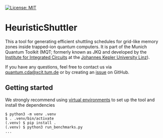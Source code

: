 [![License: MIT](https://img.shields.io/badge/license-MIT-blue.svg?style=flat-square)](https://opensource.org/licenses/MIT)

# HeuristicShuttler

This a tool for generating efficient shuttling schedules for grid-like memory zones inside trapped-ion quantum computers.
It is part of the Munich Quantum Toolkit (MQT; formerly known as JKQ and developed by the [Institute for Integrated Circuits](https://iic.jku.at/eda/) at the [Johannes Kepler University Linz](https://jku.at)).

If you have any questions, feel free to contact us via [quantum.cda@xcit.tum.de](mailto:quantum.cda@xcit.tum.de) or by creating an [issue](#) on GitHub.

## Getting started

We strongly recommend using [virtual environments](https://docs.python.org/3/library/venv.html) to set up the tool and install the dependencies

```commandline
$ python3 -m venv .venv
$ . .venv/bin/activate
(.venv) $ pip install .
(.venv) $ python3 run_benchmarks.py
...
```
